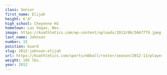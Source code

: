 ```yaml
---
class: Senior
first_name: Elijah
height: 6'4"
high_school: Cheyenne HS
hometown: Las Vegas, Nev.
image: https://kuathletics.com/wp-content/uploads/2013/06/5667779.jpeg
last_name: Johnson
number: 15
position: Guard
slug: 2012-johnson-elijah
url: https://kuathletics.com/sports/mbball/roster/season/2012-13/player/elijah-johnson/
weight: 195 lbs.
year: 2012
---
```

